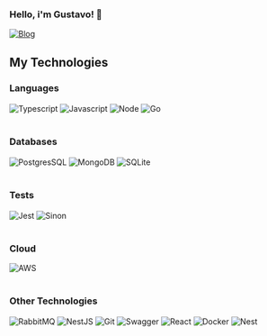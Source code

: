 

### Hello, i'm Gustavo! 👋

[![Blog](https://img.shields.io/badge/LinkedIn-0077B5?style=for-the-badge&logo=linkedin&logoColor=white)](https://www.linkedin.com/in/gustavo-costa-070828191/)

## My Technologies

### Languages
<div style="display: inline_block">
<img align="center" alt="Typescript" src="https://img.shields.io/badge/TypeScript-007ACC?style=for-the-badge&logo=typescript&logoColor=white"/>
<img align="center" alt="Javascript" src="https://img.shields.io/badge/JavaScript-F7DF1E?style=for-the-badge&logo=javascript&logoColor=black"/>
<img align="center" alt="Node" src="https://img.shields.io/badge/Node.js-43853D?style=for-the-badge&logo=node.js&logoColor=white"/>
<img align="center" alt="Go" src="https://img.shields.io/badge/Go-00ADD8?style=for-the-badge&logo=go&logoColor=white"/>
</div><br/>

### Databases
<div style="display: inline_block">
<img align="center" alt="PostgresSQL" src="https://img.shields.io/badge/PostgreSQL-316192?style=for-the-badge&logo=postgresql&logoColor=white"/>
<img align="center" alt="MongoDB" src="https://img.shields.io/badge/MongoDB-4EA94B?style=for-the-badge&logo=mongodb&logoColor=white"/>
<img align="center" alt="SQLite" src="https://img.shields.io/badge/SQLite-07405E?style=for-the-badge&logo=sqlite&logoColor=white"/>
</div><br/>

### Tests
<div style="display: inline_block">
<img align="center" alt="Jest" src="https://img.shields.io/badge/Jest-323330?style=for-the-badge&logo=Jest&logoColor=white"/>
<img align="center" alt="Sinon" src="https://img.shields.io/badge/sinon.js-323330?style=for-the-badge&logo=sinon"/>
</div><br/>

### Cloud
<div style="display: inline_block">
<img align="center" alt="AWS" src="https://img.shields.io/badge/Amazon_AWS-FF9900?style=for-the-badge&logo=amazonaws&logoColor=white"/>
</div><br/>

### Other Technologies
<img align="center" alt="RabbitMQ" src="https://img.shields.io/badge/rabbitmq-%23FF6600.svg?&style=for-the-badge&logo=rabbitmq&logoColor=white"/>
<img align="center" alt="NestJS" src="https://img.shields.io/badge/nestjs-%23E0234E.svg?style=for-the-badge&logo=nestjs&logoColor=white"/>
<img align="center" alt="Git" src="https://img.shields.io/badge/git-%23F05033.svg?style=for-the-badge&logo=git&logoColor=white"/>
<img align="center" alt="Swagger" src="https://img.shields.io/badge/-Swagger-%23Clojure?style=for-the-badge&logo=swagger&logoColor=white"/>
<img align="center" alt="React" src="https://img.shields.io/badge/React-20232A?style=for-the-badge&logo=react&logoColor=61DAFB"/>
<img align="center" alt="Docker" src="https://img.shields.io/badge/Docker-2CA5E0?style=for-the-badge&logo=docker&logoColor=white"/>
<img align="center" alt="Nest" src="https://img.shields.io/badge/nestjs-E0234E?style=for-the-badge&logo=nestjs&logoColor=white"/>
